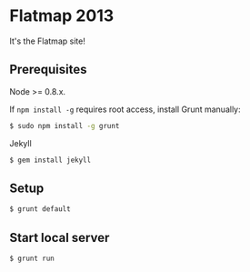 Flatmap 2013
============

It's the Flatmap site!

Prerequisites
-------------

Node >= 0.8.x.

If `npm install -g` requires root access, install Grunt manually:

```bash
$ sudo npm install -g grunt
```

Jekyll


```bash
$ gem install jekyll
```



Setup
-----

```bash
$ grunt default
```

Start local server
------------------

```bash
$ grunt run
```
